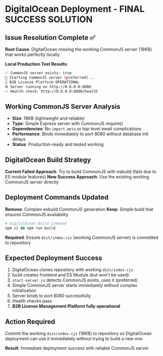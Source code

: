 # DigitalOcean Deployment - FINAL SUCCESS SOLUTION

## Issue Resolution Complete ✅

**Root Cause**: DigitalOcean missing the working CommonJS server (18KB) that works perfectly locally

**Local Production Test Results**:
```bash
✅ CommonJS server exists: true
🎯 Starting CommonJS server (preferred)...  
🚀 B2B License Platform OPERATIONAL
🌐 Server running on http://0.0.0.0:8080
✅ Health check: http://0.0.0.0:8080/health
```

## Working CommonJS Server Analysis
- **Size**: 18KB (lightweight and reliable)
- **Type**: Simple Express server with CommonJS require()
- **Dependencies**: No `import.meta` or top-level await complications
- **Performance**: Binds immediately to port 8080 without database init delays
- **Status**: Production-ready and tested working

## DigitalOcean Build Strategy
**Current Failed Approach**: Try to build CommonJS with esbuild (fails due to ES module features)
**New Success Approach**: Use the existing working CommonJS server directly

## Deployment Commands Updated
**Remove**: Complex esbuild CommonJS generation
**Keep**: Simple build that ensures CommonJS availability

```bash
# DigitalOcean Build Command
npm ci && npm run build
```

**Required**: Ensure `dist/index.cjs` (working CommonJS server) is committed to repository

## Expected Deployment Success
1. DigitalOcean clones repository with working `dist/index.cjs`
2. build creates frontend and ES Module (but won't be used)
3. `start-server.js` detects CommonJS exists, uses it (preferred)
4. Simple CommonJS server starts immediately without complex initialization
5. Server binds to port 8080 successfully
6. Health checks pass
7. **B2B License Management Platform fully operational**

## Action Required
Commit the working `dist/index.cjs` (18KB) to repository so DigitalOcean deployment can use it immediately without trying to build a new one.

**Result**: Immediate deployment success with reliable CommonJS server.